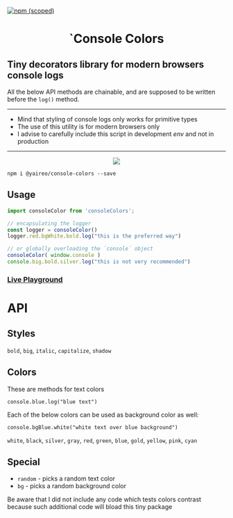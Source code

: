 [![npm (scoped)](https://img.shields.io/npm/v/@yaireo/console-colors.svg)](https://www.npmjs.com/package/@yaireo/console-colors)
<h1 align="center">
    `Console Colors 
</h1>

## Tiny decorators library for modern browsers console logs

All the below API methods are chainable, and are supposed to be written before the `log()` method.

----
- Mind that styling of console logs only works for primitive types
- The use of this utility is for modern browsers only
- I advise to carefully include this script in development *env* and not in production
----

<p align="center">
    <img src="/demo.png">
<p>
    
    npm i @yaireo/console-colors --save

## Usage

```js
import consoleColor from 'consoleColors';

// encapsulating the logger
const logger = consoleColor() 
logger.red.bgWhite.bold.log("this is the preferred way")

// or globally overloading the `console` object
consoleColor( window.console ) 
console.big.bold.silver.log("this is not very recommended")
```

### [Live Playground](https://d4268d27b69346278c2b60e6c4730a8c.production.codepen.codes)

# API

## Styles

`bold`, `big`, `italic`, `capitalize`, `shadow`

## Colors

These are methods for text colors 

    console.blue.log("blue text")

Each of the below colors can be used as background color as well:

    console.bgBlue.white("white text over blue background")

`white`, `black`, `silver`, `gray`, `red`, `green`, `blue`, `gold`, `yellow`, `pink`, `cyan`

## Special

- `random` - picks a random text color
- `bg` - picks a random background color

Be aware that I did not include any code which tests colors contrast because such additional code will bload this tiny package
